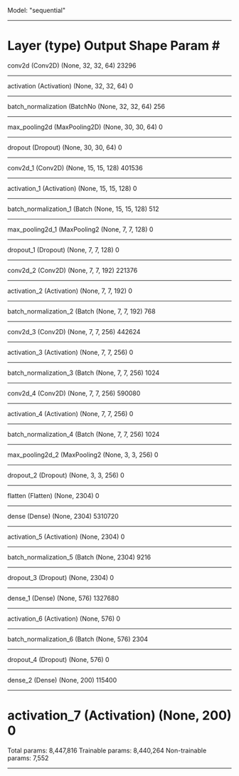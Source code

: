 Model: "sequential"
_________________________________________________________________
Layer (type)                 Output Shape              Param #   
=================================================================
conv2d (Conv2D)              (None, 32, 32, 64)        23296     
_________________________________________________________________
activation (Activation)      (None, 32, 32, 64)        0         
_________________________________________________________________
batch_normalization (BatchNo (None, 32, 32, 64)        256       
_________________________________________________________________
max_pooling2d (MaxPooling2D) (None, 30, 30, 64)        0         
_________________________________________________________________
dropout (Dropout)            (None, 30, 30, 64)        0         
_________________________________________________________________
conv2d_1 (Conv2D)            (None, 15, 15, 128)       401536    
_________________________________________________________________
activation_1 (Activation)    (None, 15, 15, 128)       0         
_________________________________________________________________
batch_normalization_1 (Batch (None, 15, 15, 128)       512       
_________________________________________________________________
max_pooling2d_1 (MaxPooling2 (None, 7, 7, 128)         0         
_________________________________________________________________
dropout_1 (Dropout)          (None, 7, 7, 128)         0         
_________________________________________________________________
conv2d_2 (Conv2D)            (None, 7, 7, 192)         221376    
_________________________________________________________________
activation_2 (Activation)    (None, 7, 7, 192)         0         
_________________________________________________________________
batch_normalization_2 (Batch (None, 7, 7, 192)         768       
_________________________________________________________________
conv2d_3 (Conv2D)            (None, 7, 7, 256)         442624    
_________________________________________________________________
activation_3 (Activation)    (None, 7, 7, 256)         0         
_________________________________________________________________
batch_normalization_3 (Batch (None, 7, 7, 256)         1024      
_________________________________________________________________
conv2d_4 (Conv2D)            (None, 7, 7, 256)         590080    
_________________________________________________________________
activation_4 (Activation)    (None, 7, 7, 256)         0         
_________________________________________________________________
batch_normalization_4 (Batch (None, 7, 7, 256)         1024      
_________________________________________________________________
max_pooling2d_2 (MaxPooling2 (None, 3, 3, 256)         0         
_________________________________________________________________
dropout_2 (Dropout)          (None, 3, 3, 256)         0         
_________________________________________________________________
flatten (Flatten)            (None, 2304)              0         
_________________________________________________________________
dense (Dense)                (None, 2304)              5310720   
_________________________________________________________________
activation_5 (Activation)    (None, 2304)              0         
_________________________________________________________________
batch_normalization_5 (Batch (None, 2304)              9216      
_________________________________________________________________
dropout_3 (Dropout)          (None, 2304)              0         
_________________________________________________________________
dense_1 (Dense)              (None, 576)               1327680   
_________________________________________________________________
activation_6 (Activation)    (None, 576)               0         
_________________________________________________________________
batch_normalization_6 (Batch (None, 576)               2304      
_________________________________________________________________
dropout_4 (Dropout)          (None, 576)               0         
_________________________________________________________________
dense_2 (Dense)              (None, 200)               115400    
_________________________________________________________________
activation_7 (Activation)    (None, 200)               0         
=================================================================
Total params: 8,447,816
Trainable params: 8,440,264
Non-trainable params: 7,552
_________________________________________________________________